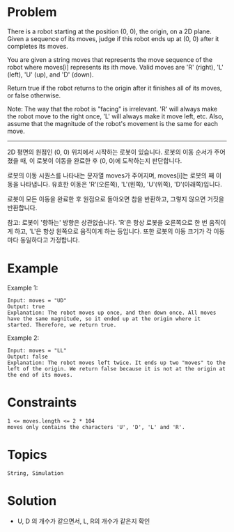 # Problem
There is a robot starting at the position (0, 0), the origin, on a 2D plane. Given a sequence of its moves, judge if this robot ends up at (0, 0) after it completes its moves.

You are given a string moves that represents the move sequence of the robot where moves[i] represents its ith move. Valid moves are 'R' (right), 'L' (left), 'U' (up), and 'D' (down).

Return true if the robot returns to the origin after it finishes all of its moves, or false otherwise.

Note: The way that the robot is "facing" is irrelevant. 'R' will always make the robot move to the right once, 'L' will always make it move left, etc. Also, assume that the magnitude of the robot's movement is the same for each move.

---

2D 평면의 원점인 (0, 0) 위치에서 시작하는 로봇이 있습니다. 로봇의 이동 순서가 주어졌을 때, 이 로봇이 이동을 완료한 후 (0, 0)에 도착하는지 판단합니다.

로봇의 이동 시퀀스를 나타내는 문자열 moves가 주어지며, moves[i]는 로봇의 째 이동을 나타냅니다. 유효한 이동은 'R'(오른쪽), 'L'(왼쪽), 'U'(위쪽), 'D'(아래쪽)입니다.

로봇이 모든 이동을 완료한 후 원점으로 돌아오면 참을 반환하고, 그렇지 않으면 거짓을 반환합니다.

참고: 로봇이 '향하는' 방향은 상관없습니다. 'R'은 항상 로봇을 오른쪽으로 한 번 움직이게 하고, 'L'은 항상 왼쪽으로 움직이게 하는 등입니다. 또한 로봇의 이동 크기가 각 이동마다 동일하다고 가정합니다.

# Example

Example 1:

	Input: moves = "UD"
	Output: true
	Explanation: The robot moves up once, and then down once. All moves have the same magnitude, so it ended up at the origin where it started. Therefore, we return true.
Example 2:

	Input: moves = "LL"
	Output: false
	Explanation: The robot moves left twice. It ends up two "moves" to the left of the origin. We return false because it is not at the origin at the end of its moves.
	 

# Constraints

	1 <= moves.length <= 2 * 104
	moves only contains the characters 'U', 'D', 'L' and 'R'.

# Topics
	String, Simulation

# Solution
- U, D 의 개수가 같으면서, L, R의 개수가 같은지 확인
